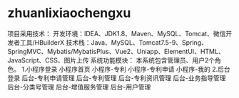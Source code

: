# zhuanlixiaochengxu
项目采用技术： 开发环境：IDEA、JDK1.8、Maven、MySQL、Tomcat、微信开发者工具/HBuilderX 技术栈：Java、MySQL、Tomcat7.5-9、Spring、SpringMVC、Mybatis/MybatisPlus、Vue2、Uniapp、ElementUI、HTML、JavaScript、CSS、图片上传  系统功能模块： 本系统包含管理员、用户2个角色。 1.小程序登录 小程序首页 小程序-专利 小程序-专利申请 小程序-我的 2.后台登录 后台-专利申请管理 后台-专利管理 后台-专利资讯管理 后台-业务指导管理 后台-分类号管理 后台-增值服务管理 后台-用户管理 
